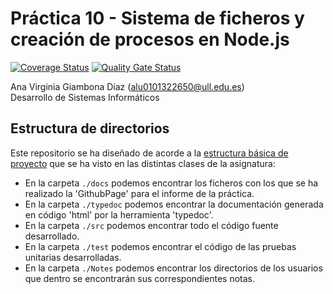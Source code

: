 # Práctica 10 - Sistema de ficheros y creación de procesos en Node.js

[![Coverage Status](https://coveralls.io/repos/github/ULL-ESIT-INF-DSI-2122/ull-esit-inf-dsi-21-22-prct10-async-fs-process-AnaVGD/badge.svg?branch=main)](https://coveralls.io/github/ULL-ESIT-INF-DSI-2122/ull-esit-inf-dsi-21-22-prct10-async-fs-process-AnaVGD?branch=main)
[![Quality Gate Status](https://sonarcloud.io/api/project_badges/measure?project=ULL-ESIT-INF-DSI-2122_ull-esit-inf-dsi-21-22-prct10-async-fs-process-AnaVGD&metric=alert_status)](https://sonarcloud.io/summary/new_code?id=ULL-ESIT-INF-DSI-2122_ull-esit-inf-dsi-21-22-prct10-async-fs-process-AnaVGD)


Ana Virginia Giambona Díaz (alu0101322650@ull.edu.es)
<br>
Desarrollo de Sistemas Informáticos

## Estructura de directorios
Este repositorio se ha diseñado de acorde a la [estructura básica de proyecto](https://ull-esit-inf-dsi-2122.github.io/typescript-theory/typescript-project-setup.html) que se ha visto en las distintas clases de la asignatura:
- En la carpeta `./docs` podemos encontrar los ficheros con los que se ha realizado la 'GithubPage' para el informe de la práctica.
- En la carpeta `./typedoc` podemos encontrar la documentación generada en código 'html' por la herramienta 'typedoc'.
- En la carpeta `./src` podemos encontrar todo el código fuente desarrollado.
- En la carpeta `./test` podemos encontrar el código de las pruebas unitarias desarrolladas.
- En la carpeta `./Notes` podemos encontrar los directorios de los usuarios que dentro se encontrarán sus correspondientes notas.
